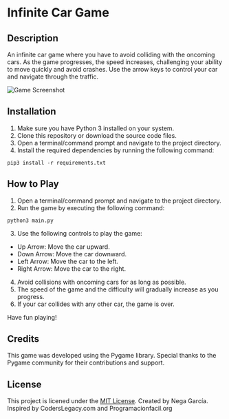 # Infinite Car Game

## Description

An infinite car game where you have to avoid colliding with the oncoming cars. As the game progresses, the speed increases, challenging your ability to move quickly and avoid crashes. Use the arrow keys to control your car and navigate through the traffic.

![Game Screenshot](screenshot.png)

## Installation

1. Make sure you have Python 3 installed on your system.
2. Clone this repository or download the source code files.
3. Open a terminal/command prompt and navigate to the project directory.
4. Install the required dependencies by running the following command:

```
pip3 install -r requirements.txt
```

## How to Play

1. Open a terminal/command prompt and navigate to the project directory.
2. Run the game by executing the following command:

```
python3 main.py
```

3. Use the following controls to play the game:

- Up Arrow: Move the car upward.
- Down Arrow: Move the car downward.
- Left Arrow: Move the car to the left.
- Right Arrow: Move the car to the right.

4. Avoid collisions with oncoming cars for as long as possible.
5. The speed of the game and the difficulty will gradually increase as you progress.
6. If your car collides with any other car, the game is over.

Have fun playing!

## Credits

This game was developed using the Pygame library. Special thanks to the Pygame community for their contributions and support.

## License

This project is licened under the [MIT License](LICENSE).
Created by Nega García.
Inspired by CodersLegacy.com and Programacionfacil.org
